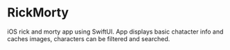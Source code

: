 # RickMorty
 
iOS rick and morty app using SwiftUI. App displays basic chatacter info and caches images, characters can be filtered and searched.
